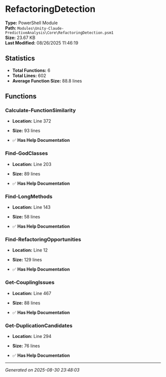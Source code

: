 # RefactoringDetection

**Type:** PowerShell Module  
**Path:** `Modules\Unity-Claude-PredictiveAnalysis\Core\RefactoringDetection.psm1`  
**Size:** 23.67 KB  
**Last Modified:** 08/26/2025 11:46:19  

## Statistics

- **Total Functions:** 6
- **Total Lines:** 602
- **Average Function Size:** 88.8 lines

## Functions


### Calculate-FunctionSimilarity

- **Location:** Line 372
- **Size:** 93 lines

- ✅ **Has Help Documentation** 
### Find-GodClasses

- **Location:** Line 203
- **Size:** 89 lines

- ✅ **Has Help Documentation** 
### Find-LongMethods

- **Location:** Line 143
- **Size:** 58 lines

- ✅ **Has Help Documentation** 
### Find-RefactoringOpportunities

- **Location:** Line 12
- **Size:** 129 lines

- ✅ **Has Help Documentation** 
### Get-CouplingIssues

- **Location:** Line 467
- **Size:** 88 lines

- ✅ **Has Help Documentation** 
### Get-DuplicationCandidates

- **Location:** Line 294
- **Size:** 76 lines

- ✅ **Has Help Documentation**

---
*Generated on 2025-08-30 23:48:03*
